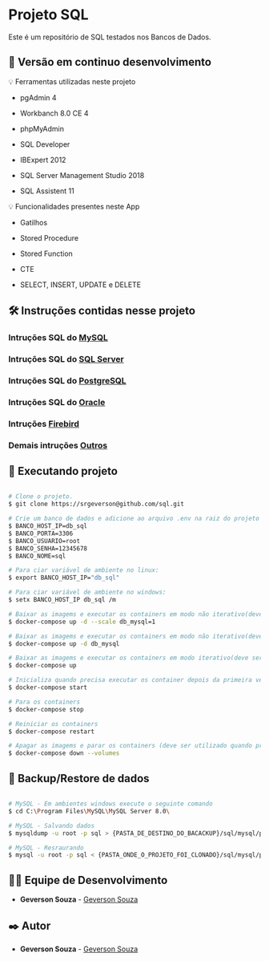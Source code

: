 # Projeto SQL
Este é um repositório de SQL testados nos Bancos de Dados.

## 📌 Versão em continuo desenvolvimento

💡 Ferramentas utilizadas neste projeto

* pgAdmin 4

* Workbanch 8.0 CE 4

* phpMyAdmin

* SQL Developer

* IBExpert 2012

* SQL Server Management Studio 2018

* SQL Assistent 11

💡 Funcionalidades presentes neste App

* Gatilhos

* Stored Procedure

* Stored Function

* CTE

* SELECT, INSERT, UPDATE e DELETE

## 🛠️ Instruções contidas nesse projeto

### Intruções SQL do **[MySQL](https://github.com/srgeverson/sql/tree/master/mysql)**

### Intruções SQL do **[SQL Server](https://github.com/srgeverson/sql/tree/master/sql_server)**

### Intruções SQL do **[PostgreSQL](https://github.com/srgeverson/sql/tree/master/postgres)**

### Intruções SQL do **[Oracle](https://github.com/srgeverson/sql/tree/master/oracle)**

### Intruções **[Firebird](https://github.com/srgeverson/sql/tree/master/firebird)**

### Demais intruções **[Outros](https://github.com/srgeverson/sql/tree/master/outros)**

## 🎲 Executando projeto

```bash

# Clone o projeto.
$ git clone https://srgeverson@github.com/sql.git

# Crie um banco de dados e adicione ao arquivo .env na raiz do projeto as seguintes configurações: 
$ BANCO_HOST_IP=db_sql
$ BANCO_PORTA=3306
$ BANCO_USUARIO=root
$ BANCO_SENHA=12345678
$ BANCO_NOME=sql

# Para ciar variável de ambiente no linux:
$ export BANCO_HOST_IP="db_sql"

# Para ciar variável de ambiente no windows:
$ setx BANCO_HOST_IP db_sql /m

# Baixar as imagems e executar os containers em modo não iterativo(deve ser utilizado na primeira execução) de modo escalável
$ docker-compose up -d --scale db_mysql=1

# Baixar as imagems e executar os containers em modo não iterativo(deve ser utilizado na primeira execução) serviço específico
$ docker-compose up -d db_mysql

# Baixar as imagems e executar os containers em modo iterativo(deve ser utilizado na primeira execução)
$ docker-compose up

# Inicializa quando precisa executar os container depois da primeira vez
$ docker-compose start

# Para os containers
$ docker-compose stop

# Reiniciar os containers
$ docker-compose restart

# Apagar as imagems e parar os containers (deve ser utilizado quando precisar recriar as imagens)
$ docker-compose down --volumes

```

## 📃 Backup/Restore de dados

```bash

# MySQL - Em ambientes windows execute o seguinte comando
$ cd C:\Program Files\MySQL\MySQL Server 8.0\

# MySQL - Salvando dados
$ mysqldump -u root -p sql > {PASTA_DE_DESTINO_DO_BACACKUP}/sql/mysql/paulistense_db.sql

# MySQL - Resraurando
$ mysql -u root -p sql < {PASTA_ONDE_O_PROJETO_FOI_CLONADO}/sql/mysql/paulistense_db.sql

```

## 👨‍💻 Equipe de Desenvolvimento

* **Geverson Souza** - [Geverson Souza](https://www.linkedin.com/in/srgeverson/)

## ✒️ Autor

* **Geverson Souza** - [Geverson Souza](https://www.linkedin.com/in/srgeverson/)
